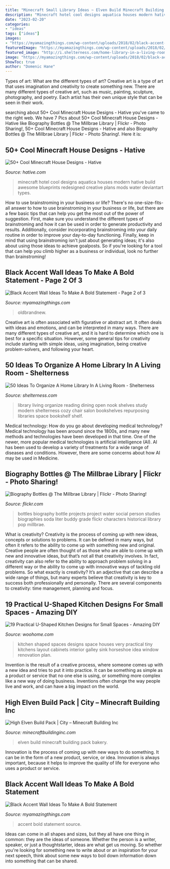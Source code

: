```yaml
---
title: "Minecraft Small Library Ideas ~ Elven Build Minecraft Building Pack Bakery"
description: "Minecraft hotel cool designs aquatica houses modern hative build awesome blueprints redesigned creative plans mods water deviantart types"
date: "2023-02-20"
categories:
- "ideas"
tags: ["ideas"]
images:
- "https://myamazingthings.com/wp-content/uploads/2018/02/black-accent-wall-3.jpg"
featuredImage: "https://myamazingthings.com/wp-content/uploads/2018/02/black-accent-wall-6-.jpg"
featured_image: "http://i.shelterness.com/home-library-in-a-living-room-8.jpg"
image: "https://myamazingthings.com/wp-content/uploads/2018/02/black-accent-wall-3.jpg"
ShowToc: true
author: "Domenic Hane"
---
```



Types of art: What are the different types of art?
Creative art is a type of art that uses imagination and creativity to create something new. There are many different types of creative art, such as music, painting, sculpture, photography, and poetry. Each artist has their own unique style that can be seen in their work.

	

		
searching about 50+ Cool Minecraft House Designs - Hative you've came to the right web. We have 7 Pics about 50+ Cool Minecraft House Designs - Hative like Biography Bottles @ The Millbrae Library | Flickr - Photo Sharing!, 50+ Cool Minecraft House Designs - Hative and also Biography Bottles @ The Millbrae Library | Flickr - Photo Sharing!. Here it is:
		
    
## 50+ Cool Minecraft House Designs - Hative

<img loading=lazy src="https://hative.com/wp-content/uploads/2014/02/minecraft-houses/minecraft-aquatica-hotel-43.jpg" onerror="this.onerror=null;this.src='https://tse1.mm.bing.net/th?id=OIP.MfY2se3GDoY0RYCeSse6PwHaEL&amp;pid=15.1';" alt="50+ Cool Minecraft House Designs - Hative">

_Source: hative.com_

>minecraft hotel cool designs aquatica houses modern hative build awesome blueprints redesigned creative plans mods water deviantart types. 

	

How to use brainstroming in your business or life?
There's no one-size-fits-all answer to how to use brainstroming in your business or life, but there are a few basic tips that can help you get the most out of the power of suggestion. First, make sure you understand the different types of brainstroming and how it can be used in order to generate productivity and results. Additionally, consider incorporating brainstroming into your daily routine in order to improve your day-to-day functioning. Finally, keep in mind that using brainstroming isn't just about generating ideas; it's also about using those ideas to achieve goalposts. So if you're looking for a tool that can help you climb higher as a business or individual, look no further than brainstroming!

    
## Black Accent Wall Ideas To Make A Bold Statement - Page 2 Of 3

<img loading=lazy src="https://myamazingthings.com/wp-content/uploads/2018/02/black-accent-wall-6-.jpg" onerror="this.onerror=null;this.src='https://tse1.mm.bing.net/th?id=OIP.wWoTym66D05SLPN2nnoofAHaJ4&amp;pid=15.1';" alt="Black Accent Wall Ideas To Make A Bold Statement - Page 2 of 3">

_Source: myamazingthings.com_

>oldbrandnew. 

	

Creative art is often associated with figurative or abstract art. It often deals with ideas and emotions, and can be interpreted in many ways. There are many different types of creative art, and it is hard to determine which one is best for a specific situation. However, some general tips for creativity include starting with simple ideas, using imagination, being creative problem-solvers, and following your heart.

    
## 50 Ideas To Organize A Home Library In A Living Room - Shelterness

<img loading=lazy src="http://i.shelterness.com/home-library-in-a-living-room-8.jpg" onerror="this.onerror=null;this.src='https://tse3.mm.bing.net/th?id=OIP.KTiHEGqnX5e_jo_l0Rrw5wHaJQ&amp;pid=15.1';" alt="50 Ideas To Organize A Home Library In A Living Room - Shelterness">

_Source: shelterness.com_

>library living organize reading dining open nook shelves study modern shelterness cozy chair salon bookshelves repurposing libraries space bookshelf shelf. 

	

Medical technology: How do you go about developing medical technology?
Medical technology has been around since the 1800s, and many new methods and technologies have been developed in that time. One of the newer, more popular medical technologies is artificial intelligence (AI). AI has been used to develop a variety of treatments for a wide range of diseases and conditions. However, there are some concerns about how AI may be used in Medicine.

    
## Biography Bottles @ The Millbrae Library | Flickr - Photo Sharing!

<img loading=lazy src="http://farm3.staticflickr.com/2771/4390976720_43a678ddf4_z.jpg" onerror="this.onerror=null;this.src='https://tse2.mm.bing.net/th?id=OIP.exbL-ENNxfvRwC39n0InCQHaJ4&amp;pid=15.1';" alt="Biography Bottles @ The Millbrae Library | Flickr - Photo Sharing!">

_Source: flickr.com_

>bottles biography bottle projects project water social person studies biographies soda liter buddy grade flickr characters historical library pop millbrae. 

	

What is creativity?
Creativity is the process of coming up with new ideas, concepts or solutions to problems. It can be defined in many ways, but often it refers to the ability to come up with something new and original. Creative people are often thought of as those who are able to come up with new and innovative ideas, but that’s not all that creativity involves. In fact, creativity can also refer to the ability to approach problem solving in a different way or the ability to come up with innovative ways of tackling old problems.
So what exactly is creativity? It’s an adjective that can describe a wide range of things, but many experts believe that creativity is key to success both professionally and personally. There are several components to creativity: time management, planning and focus.

    
## 19 Practical U-Shaped Kitchen Designs For Small Spaces - Amazing DIY

<img loading=lazy src="http://www.woohome.com/wp-content/uploads/2016/01/u-shaped-kitchen-5.jpg" onerror="this.onerror=null;this.src='https://tse2.mm.bing.net/th?id=OIP.XJw8zpCT4ZXnWZ_UN7VMLQHaHa&amp;pid=15.1';" alt="19 Practical U-Shaped Kitchen Designs for Small Spaces - Amazing DIY">

_Source: woohome.com_

>kitchen shaped spaces designs space houses very practical tiny kitchens layout cabinets interior galley sink horseshoe idea window renovation plan. 

	

Invention is the result of a creative process, where someone comes up with a new idea and tries to put it into practice. It can be something as simple as a product or service that no one else is using, or something more complex like a new way of doing business. Inventions often change the way people live and work, and can have a big impact on the world.

    
## High Elven Build Pack | City – Minecraft Building Inc

<img loading=lazy src="http://minecraftbuildinginc.com/wp-content/uploads/2013/12/High-Elven-Build-Pack-ciy-minecraft-building-ideas-8.jpg" onerror="this.onerror=null;this.src='https://tse3.mm.bing.net/th?id=OIP.pAF9pyhGaC_hAmr-GlyUxAHaEQ&amp;pid=15.1';" alt="High Elven Build Pack | City – Minecraft Building Inc">

_Source: minecraftbuildinginc.com_

>elven build minecraft building pack bakery. 

	

Innovation is the process of coming up with new ways to do something. It can be in the form of a new product, service, or idea. Innovation is always important, because it helps to improve the quality of life for everyone who uses a product or service.

    
## Black Accent Wall Ideas To Make A Bold Statement

<img loading=lazy src="https://myamazingthings.com/wp-content/uploads/2018/02/black-accent-wall-3.jpg" onerror="this.onerror=null;this.src='https://tse1.mm.bing.net/th?id=OIP.e0FLprZHkTWKFTAAMMzjTwHaLH&amp;pid=15.1';" alt="Black Accent Wall Ideas To Make A Bold Statement">

_Source: myamazingthings.com_

>accent bold statement source. 

	

Ideas can come in all shapes and sizes, but they all have one thing in common: they are the ideas of someone. Whether the person is a writer, speaker, or just a thoughtstarter, ideas are what get us moving. So whether you're looking for something new to write about or an inspiration for your next speech, think about some new ways to boil down information down into something that can be shared.

